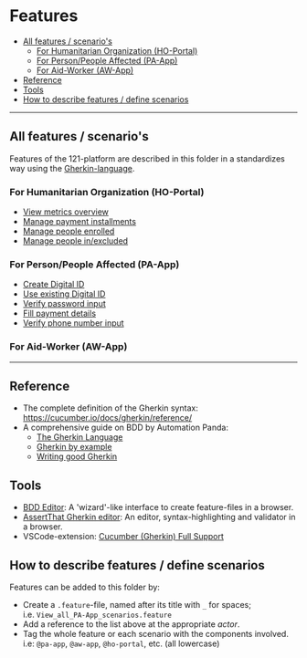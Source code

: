 Features
========

<!-- TOC: -->
- [All features / scenario's](#all-features--scenarios)
  - [For Humanitarian Organization (HO-Portal)](#for-humanitarian-organization-ho-portal)
  - [For Person/People Affected (PA-App)](#for-personpeople-affected-pa-app)
  - [For Aid-Worker (AW-App)](#for-aid-worker-aw-app)
- [Reference](#reference)
- [Tools](#tools)
- [How to describe features / define scenarios](#how-to-describe-features--define-scenarios)

---

## All features / scenario's
Features of the 121-platform are described in this folder in a standardizes way using the [Gherkin-language](https://cucumber.io/docs/gherkin/).

### For Humanitarian Organization (HO-Portal)
- [View metrics overview](HO-Portal/View_metrics_overview.feature)
- [Manage payment installments](HO-Portal/Manage_payment_installments.feature)
- [Manage people enrolled](HO-Portal/Manage_people_enrolled.feature)
- [Manage people in/excluded](HO-Portal/Manage_people_in_or_excluded.feature)


### For Person/People Affected (PA-App)
- [Create Digital ID](PA-App/Create_Digital_ID.feature)
- [Use existing Digital ID](PA-App/Use_existing_Digital_ID.feature)
- [Verify password input](PA-App/Verify_password_input.feature)
- [Fill payment details](PA-App/Fill_payment_details.feature)
- [Verify phone number input](PA-App/Verify_phone_number_input.feature)


### For Aid-Worker (AW-App)


---

## Reference
- The complete definition of the Gherkin syntax: <https://cucumber.io/docs/gherkin/reference/>
- A comprehensive guide on BDD by Automation Panda:
  - [The Gherkin Language](https://automationpanda.com/2017/01/26/bdd-101-the-gherkin-language/)
  - [Gherkin by example](https://automationpanda.com/2017/01/27/bdd-101-gherkin-by-example/)
  - [Writing good Gherkin](https://automationpanda.com/2017/01/30/bdd-101-writing-good-gherkin/)


## Tools
- [BDD Editor](http://www.bddeditor.com/editor): A 'wizard'-like interface to create feature-files in a browser.
- [AssertThat Gherkin editor](https://www.assertthat.com/gherkin_editor): An editor, syntax-highlighting and validator in a browser.
- VSCode-extension: [Cucumber (Gherkin) Full Support](https://marketplace.visualstudio.com/items?itemName=alexkrechik.cucumberautocomplete)


## How to describe features / define scenarios
Features can be added to this folder by:
- Create a `.feature`-file, named after its title with `_` for spaces;  
  i.e. `View_all_PA-App_scenarios.feature`
- Add a reference to the list above at the appropriate _actor_.
- Tag the whole feature or each scenario with the components involved.  
  i.e: `@pa-app`, `@aw-app`, `@ho-portal`, etc. (all lowercase)

